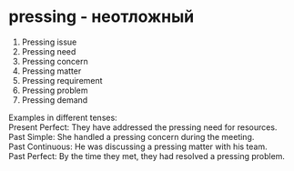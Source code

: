 # pressing - неотложный

1. Pressing issue  
2. Pressing need  
3. Pressing concern  
4. Pressing matter  
5. Pressing requirement  
6. Pressing problem  
7. Pressing demand  

Examples in different tenses:  
Present Perfect: They have addressed the pressing need for resources.  
Past Simple: She handled a pressing concern during the meeting.  
Past Continuous: He was discussing a pressing matter with his team.  
Past Perfect: By the time they met, they had resolved a pressing problem.
